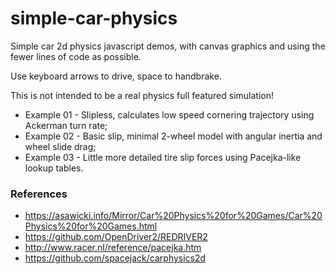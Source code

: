# simple-car-physics

Simple car 2d physics javascript demos, with canvas graphics and using the fewer lines of code as possible.

Use keyboard arrows to drive, space to handbrake.

This is not intended to be a real physics full featured simulation!

* Example 01 - Slipless, calculates low speed cornering trajectory using Ackerman turn rate;
* Example 02 - Basic slip, minimal 2-wheel model with angular inertia and wheel slide drag;
* Example 03 - Little more detailed tire slip forces using Pacejka-like lookup tables.

### References
* https://asawicki.info/Mirror/Car%20Physics%20for%20Games/Car%20Physics%20for%20Games.html
* https://github.com/OpenDriver2/REDRIVER2
* http://www.racer.nl/reference/pacejka.htm
* https://github.com/spacejack/carphysics2d
